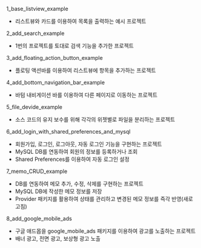 1_base_listview_example
- 리스트뷰와 카드를 이용하여 목록을 출력하는 예시 프로젝트

2_add_search_example
- 1번의 프로젝트를 토대로 검색 기능을 추가한 프로젝트

3_add_floating_action_button_example
- 플로팅 액션바를 이용하여 리스트뷰에 항목을 추가하는 프로젝트

4_add_bottom_navigation_bar_example
- 바텀 내비게이션 바를 이용하여 다른 페이지로 이동하는 프로젝트

5_file_devide_example
- 소스 코드의 유지 보수를 위해 각각의 위젯별로 파일을 분리하는 프로젝트

6_add_login_with_shared_preferences_and_mysql
- 회원가입, 로그인, 로그아웃, 자동 로그인 기능을 구현하는 프로젝트
- MySQL DB를 연동하여 회원의 정보를 등록하거나 조회
- Shared Preferences를 이용하여 자동 로그인 설정

7_memo_CRUD_example
- DB를 연동하여 메모 추가, 수정, 삭제를 구현하는 프로젝트
- MySQL DB에 작성한 메모 정보를 저장
- Provider 패키지를 활용하여 상태를 관리하고 변경된 메모 정보를 즉각 반영(새로고침)

8_add_google_mobile_ads
- 구글 애드몹을 google_mobile_ads 패키지를 이용하여 광고를 노출하는 프로젝트
- 배너 광고, 전면 광고, 보상형 광고 노출
